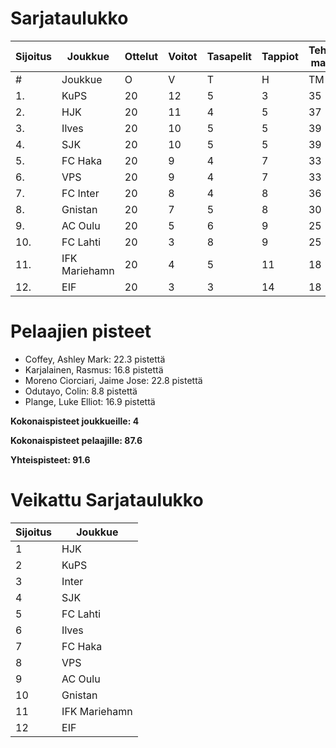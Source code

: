 # Sarjataulukko
| Sijoitus | Joukkue | Ottelut | Voitot | Tasapelit | Tappiot | Tehdyt maalit | Päästetyt maalit | Maaliero | Syötöt |
|----------|---------|---------|--------|-----------|---------|----------------|-------------------|----------|-------|
|# | Joukkue | O | V | T | H | TM | PM | ME | S | L | L% | R | KK | PK | PA | P|
|1. | KuPS | 20 | 12 | 5 | 3 | 35 | 20 | 15 | 15 | 225 | 15,56 | 204 | 28 | 1 | 28 | 41|
|2. | HJK | 20 | 11 | 4 | 5 | 37 | 20 | 17 | 25 | 278 | 13,31 | 218 | 33 | 1 | 30 | 37|
|3. | Ilves | 20 | 10 | 5 | 5 | 39 | 24 | 15 | 32 | 217 | 17,97 | 222 | 50 | 4 | 36 | 35|
|4. | SJK | 20 | 10 | 5 | 5 | 39 | 31 | 8 | 26 | 246 | 15,85 | 250 | 48 | 0 | 38 | 35|
|5. | FC Haka | 20 | 9 | 4 | 7 | 33 | 31 | 2 | 24 | 177 | 18,64 | 260 | 58 | 2 | 38 | 31|
|6. | VPS | 20 | 9 | 4 | 7 | 33 | 33 | 0 | 18 | 227 | 14,54 | 228 | 34 | 2 | 32 | 31|
|7. | FC Inter | 20 | 8 | 4 | 8 | 36 | 27 | 9 | 27 | 206 | 17,48 | 206 | 47 | 2 | 36 | 28|
|8. | Gnistan | 20 | 7 | 5 | 8 | 30 | 33 | -3 | 21 | 189 | 15,87 | 219 | 57 | 1 | 27 | 26|
|9. | AC Oulu | 20 | 5 | 6 | 9 | 25 | 33 | -8 | 16 | 166 | 15,06 | 275 | 56 | 6 | 33 | 21|
|10. | FC Lahti | 20 | 3 | 8 | 9 | 25 | 37 | -12 | 20 | 166 | 15,06 | 198 | 46 | 1 | 31 | 17|
|11. | IFK Mariehamn | 20 | 4 | 5 | 11 | 18 | 34 | -16 | 9 | 154 | 11,69 | 204 | 48 | 4 | 22 | 17|
|12. | EIF | 20 | 3 | 3 | 14 | 18 | 45 | -27 | 10 | 165 | 10,91 | 212 | 56 | 4 | 23 | 12|

# Pelaajien pisteet
* Coffey, Ashley Mark: 22.3 pistettä
* Karjalainen, Rasmus: 16.8 pistettä
* Moreno Ciorciari, Jaime Jose: 22.8 pistettä
* Odutayo, Colin: 8.8 pistettä
* Plange, Luke Elliot: 16.9 pistettä

**Kokonaispisteet joukkueille: 4**

**Kokonaispisteet pelaajille: 87.6**

**Yhteispisteet: 91.6**

# Veikattu Sarjataulukko
| Sijoitus | Joukkue |
|----------|---------|
| 1 | HJK |
| 2 | KuPS |
| 3 | Inter |
| 4 | SJK |
| 5 | FC Lahti |
| 6 | Ilves |
| 7 | FC Haka |
| 8 | VPS |
| 9 | AC Oulu |
| 10 | Gnistan |
| 11 | IFK Mariehamn |
| 12 | EIF |
